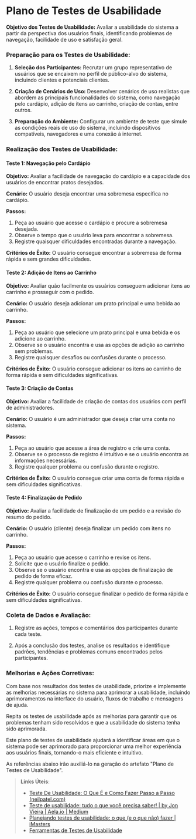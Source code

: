 # Plano de Testes de Usabilidade

**Objetivo dos Testes de Usabilidade:** Avaliar a usabilidade do sistema a partir da perspectiva dos usuários finais, identificando problemas de navegação, facilidade de uso e satisfação geral.

### Preparação para os Testes de Usabilidade:

1. **Seleção dos Participantes:** Recrutar um grupo representativo de usuários que se encaixem no perfil de público-alvo do sistema, incluindo clientes e potenciais clientes.

2. **Criação de Cenários de Uso:** Desenvolver cenários de uso realistas que abordem as principais funcionalidades do sistema, como navegação pelo cardápio, adição de itens ao carrinho, criação de contas, entre outros.

3. **Preparação do Ambiente:** Configurar um ambiente de teste que simule as condições reais de uso do sistema, incluindo dispositivos compatíveis, navegadores e uma conexão à internet.

### Realização dos Testes de Usabilidade:

#### Teste 1: Navegação pelo Cardápio
**Objetivo:** Avaliar a facilidade de navegação do cardápio e a capacidade dos usuários de encontrar pratos desejados.

**Cenário:** O usuário deseja encontrar uma sobremesa específica no cardápio.

**Passos:**
1. Peça ao usuário que acesse o cardápio e procure a sobremesa desejada.
2. Observe o tempo que o usuário leva para encontrar a sobremesa.
3. Registre quaisquer dificuldades encontradas durante a navegação.

**Critérios de Êxito:** O usuário consegue encontrar a sobremesa de forma rápida e sem grandes dificuldades.

#### Teste 2: Adição de Itens ao Carrinho
**Objetivo:** Avaliar quão facilmente os usuários conseguem adicionar itens ao carrinho e prosseguir com o pedido.

**Cenário:** O usuário deseja adicionar um prato principal e uma bebida ao carrinho.

**Passos:**
1. Peça ao usuário que selecione um prato principal e uma bebida e os adicione ao carrinho.
2. Observe se o usuário encontra e usa as opções de adição ao carrinho sem problemas.
3. Registre quaisquer desafios ou confusões durante o processo.

**Critérios de Êxito:** O usuário consegue adicionar os itens ao carrinho de forma rápida e sem dificuldades significativas.

#### Teste 3: Criação de Contas
**Objetivo:** Avaliar a facilidade de criação de contas dos usuários com perfil de administradores.

**Cenário:** O usuário é um administrador que deseja criar uma conta no sistema.

**Passos:**
1. Peça ao usuário que acesse a área de registro e crie uma conta.
2. Observe se o processo de registro é intuitivo e se o usuário encontra as informações necessárias.
3. Registre qualquer problema ou confusão durante o registro.

**Critérios de Êxito:** O usuário consegue criar uma conta de forma rápida e sem dificuldades significativas.

#### Teste 4: Finalização de Pedido
**Objetivo:** Avaliar a facilidade de finalização de um pedido e a revisão do resumo do pedido.

**Cenário:** O usuário (cliente) deseja finalizar um pedido com itens no carrinho.

**Passos:**
1. Peça ao usuário que acesse o carrinho e revise os itens.
2. Solicite que o usuário finalize o pedido.
3. Observe se o usuário encontra e usa as opções de finalização de pedido de forma eficaz.
4. Registre qualquer problema ou confusão durante o processo.

**Critérios de Êxito:** O usuário consegue finalizar o pedido de forma rápida e sem dificuldades significativas.

### Coleta de Dados e Avaliação:

1. Registre as ações, tempos e comentários dos participantes durante cada teste.

2. Após a conclusão dos testes, analise os resultados e identifique padrões, tendências e problemas comuns encontrados pelos participantes.

### Melhorias e Ações Corretivas:

Com base nos resultados dos testes de usabilidade, priorize e implemente as melhorias necessárias no sistema para aprimorar a usabilidade, incluindo aprimoramentos na interface do usuário, fluxos de trabalho e mensagens de ajuda.

Repita os testes de usabilidade após as melhorias para garantir que os problemas tenham sido resolvidos e que a usabilidade do sistema tenha sido aprimorada.

Este plano de testes de usabilidade ajudará a identificar áreas em que o sistema pode ser aprimorado para proporcionar uma melhor experiência aos usuários finais, tornando-o mais eficiente e intuitivo.

As referências abaixo irão auxiliá-lo na geração do artefato "Plano de Testes de Usabilidade".

> **Links Úteis**:
> - [Teste De Usabilidade: O Que É e Como Fazer Passo a Passo (neilpatel.com)](https://neilpatel.com/br/blog/teste-de-usabilidade/)
> - [Teste de usabilidade: tudo o que você precisa saber! | by Jon Vieira | Aela.io | Medium](https://medium.com/aela/teste-de-usabilidade-o-que-voc%C3%AA-precisa-saber-39a36343d9a6/)
> - [Planejando testes de usabilidade: o que (e o que não) fazer | iMasters](https://imasters.com.br/design-ux/planejando-testes-de-usabilidade-o-que-e-o-que-nao-fazer/)
> - [Ferramentas de Testes de Usabilidade](https://www.usability.gov/how-to-and-tools/resources/templates.html)
